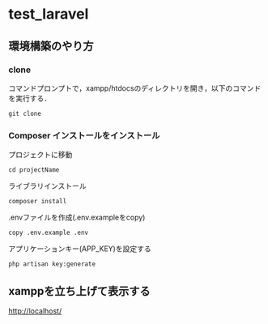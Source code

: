 # test_laravel

## 環境構築のやり方

### clone
コマンドプロンプトで，xampp/htdocsのディレクトリを開き，以下のコマンドを実行する．

    git clone 

### Composer インストールをインストール
プロジェクトに移動

    cd projectName
    
ライブラリインストール

    composer install
    
.envファイルを作成(.env.exampleをcopy)

    copy .env.example .env 
    
アプリケーションキー(APP_KEY)を設定する

    php artisan key:generate

## xamppを立ち上げて表示する

[http://localhost/](http://localhost/)

